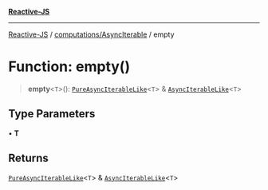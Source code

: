 [**Reactive-JS**](../../../README.md)

***

[Reactive-JS](../../../README.md) / [computations/AsyncIterable](../README.md) / empty

# Function: empty()

> **empty**\<`T`\>(): [`PureAsyncIterableLike`](../../interfaces/PureAsyncIterableLike.md)\<`T`\> & [`AsyncIterableLike`](../../interfaces/AsyncIterableLike.md)\<`T`\>

## Type Parameters

• **T**

## Returns

[`PureAsyncIterableLike`](../../interfaces/PureAsyncIterableLike.md)\<`T`\> & [`AsyncIterableLike`](../../interfaces/AsyncIterableLike.md)\<`T`\>
